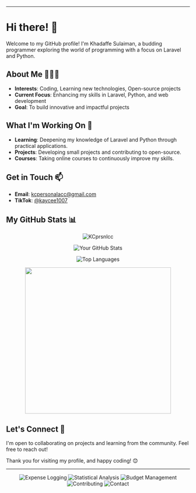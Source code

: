 
---

# Hi there! 👋

Welcome to my GitHub profile! I'm Khadaffe Sulaiman, a budding programmer exploring the world of programming with a focus on Laravel and Python.

## About Me 👨🏻‍💻

- **Interests**: Coding, Learning new technologies, Open-source projects
- **Current Focus**: Enhancing my skills in Laravel, Python, and web development
- **Goal**: To build innovative and impactful projects

## What I'm Working On 🚀

- **Learning**: Deepening my knowledge of Laravel and Python through practical applications.
- **Projects**: Developing small projects and contributing to open-source.
- **Courses**: Taking online courses to continuously improve my skills.

## Get in Touch 📫

- **Email**: [kcpersonalacc@gmail.com](mailto:kcpersonalacc@gmail.com)
- **TikTok**: [@kaycee1007](https://www.tiktok.com/@kaycee1007?_t=8mLiHHDKpaj&_r=1)

## My GitHub Stats 📊

<p align="center">
  <img src="https://komarev.com/ghpvc/?username=KCprsnlcc&style=flat" alt="KCprsnlcc" />
</p>
<p align="center">
  <img src="https://github-readme-stats.vercel.app/api?username=KCprsnlcc&show_icons=true&theme=radical&title_color=58A6FF&icon_color=58A6FF&bg_color=0D1117&hide_border=true" alt="Your GitHub Stats" />
</p>
<p align="center">
  <img src="https://github-readme-stats.vercel.app/api/top-langs/?username=KCprsnlcc&theme=radical&title_color=58A6FF&bg_color=0D1117&hide_border=true" alt="Top Languages" />
</p>
<div align="center">
   <img width="400" src="https://github-readme-streak-stats.herokuapp.com/?user=KCprsnlcc&hide_border=true&show_icons=true&currStreakNum=58A6FF&sideNums=58A6FF&border=1F6FEB&currStreakLabel=C3D1D9&background=0D1117&sideLabels=C3D1D9&dates=58C6FF" />
</div>

## Let's Connect 🤝

I'm open to collaborating on projects and learning from the community. Feel free to reach out!

Thank you for visiting my profile, and happy coding! 😊

---

<p align="center">
  <img src="https://img.icons8.com/ios-filled/50/000000/money.png" alt="Expense Logging" style="animation: bounce 2s infinite;" />
  <img src="https://img.icons8.com/ios-filled/50/000000/combo-chart.png" alt="Statistical Analysis" style="animation: pulse 2s infinite;" />
  <img src="https://img.icons8.com/ios-filled/50/000000/budget.png" alt="Budget Management" style="animation: shake 2s infinite;" />
  <img src="https://img.icons8.com/ios-filled/50/000000/github.png" alt="Contributing" style="animation: tada 2s infinite;" />
  <img src="https://img.icons8.com/ios-filled/50/000000/email.png" alt="Contact" style="animation: swing 2s infinite;" />
</p>
